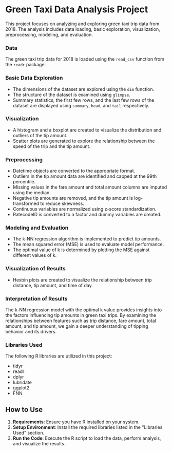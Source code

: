 # Green Taxi Data Analysis Project

This project focuses on analyzing and exploring green taxi trip data from 2018. The analysis includes data loading, basic exploration, visualization, preprocessing, modeling, and evaluation.

###  Data

The green taxi trip data for 2018 is loaded using the `read_csv` function from the `readr` package.

### Basic Data Exploration

- The dimensions of the dataset are explored using the `dim` function.
- The structure of the dataset is examined using `glimpse`.
- Summary statistics, the first few rows, and the last few rows of the dataset are displayed using `summary`, `head`, and `tail` respectively.

### Visualization

- A histogram and a boxplot are created to visualize the distribution and outliers of the tip amount.
- Scatter plots are generated to explore the relationship between the speed of the trip and the tip amount.

### Preprocessing

- Datetime objects are converted to the appropriate format.
- Outliers in the tip amount data are identified and capped at the 99th percentile.
- Missing values in the fare amount and total amount columns are imputed using the median.
- Negative tip amounts are removed, and the tip amount is log-transformed to reduce skewness.
- Continuous variables are normalized using z-score standardization.
- RatecodeID is converted to a factor and dummy variables are created.

### Modeling and Evaluation

- The k-NN regression algorithm is implemented to predict tip amounts.
- The mean squared error (MSE) is used to evaluate model performance.
- The optimal value of k is determined by plotting the MSE against different values of k.

### Visualization of Results

- Hexbin plots are created to visualize the relationship between trip distance, tip amount, and time of day.

### Interpretation of Results

The k-NN regression model with the optimal k value provides insights into the factors influencing tip amounts in green taxi trips. By examining the relationships between features such as trip distance, fare amount, total amount, and tip amount, we gain a deeper understanding of tipping behavior and its drivers.

### Libraries Used

The following R libraries are utilized in this project:

- tidyr
- readr
- dplyr
- lubridate
- ggplot2
- FNN


## How to Use

1. **Requirements**: Ensure you have R installed on your system.
2. **Setup Environment**: Install the required libraries listed in the "Libraries Used" section.
3. **Run the Code**: Execute the R script to load the data, perform analysis, and visualize the results.
